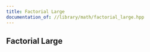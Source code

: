 ```yaml
---
title: Factorial Large
documentation_of: //library/math/factorial_large.hpp
---
```

## Factorial Large
